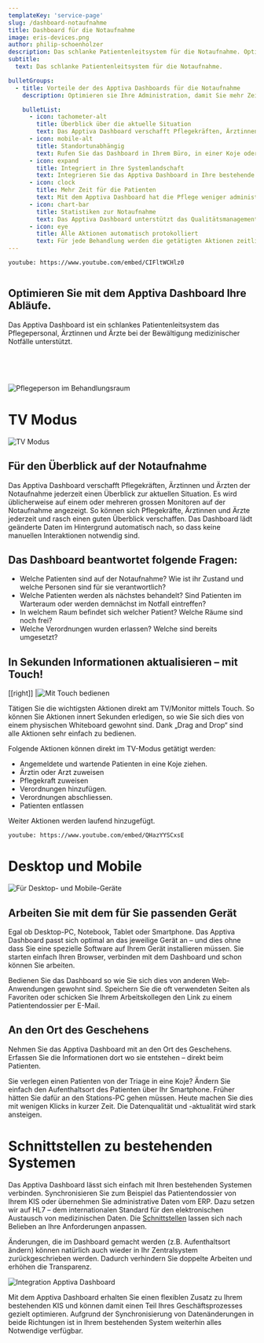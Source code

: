 ```yaml
---
templateKey: 'service-page'
slug: /dashboard-notaufnahme
title: Dashboard für die Notaufnahme
image: eris-devices.png
author: philip-schoenholzer
description: Das schlanke Patientenleitsystem für die Notaufnahme. Optimieren sie Ihre Administration, damit Sie mehr Zeit für Ihre Patienten haben.
subtitle:
  text: Das schlanke Patientenleitsystem für die Notaufnahme.

bulletGroups:
  - title: Vorteile der des Apptiva Dashboards für die Notaufnahme
    description: Optimieren sie Ihre Administration, damit Sie mehr Zeit für Ihre Patienten haben.

    bulletList:
      - icon: tachometer-alt
        title: Überblick über die aktuelle Situation
        text: Das Apptiva Dashboard verschafft Pflegekräften, Ärztinnen und Ärzten der Notaufnahme einen Überblick zur aktuellen Situation. Sehen Sie alle relevanten Informationen auf einen Blick.
      - icon: mobile-alt
        title: Standort­unabhängig
        text: Rufen Sie das Dashboard in Ihrem Büro, in einer Koje oder von zu Hause auf. Das Apptiva Dashboard passt sich optimal an das von Ihnen verwendete Gerät an, egal ob Desktop-PC, Tablet oder Smartphone.
      - icon: expand
        title: Integriert in Ihre System­landschaft
        text: Integrieren Sie das Apptiva Dashboard in Ihre bestehende Systemlandschaft um gleiche Daten nur einmal erfassen zu müssen und diese sofort verfügbar zu haben.
      - icon: clock
        title: Mehr Zeit für die Patienten
        text: Mit dem Apptiva Dashboard hat die Pflege weniger administrative Arbeit. Die notwendigen Informationen werden vorgelagert erfasst und mit wenigen Klicks aktualisiert. Die spätere Aufarbeitung der Daten entfällt.
      - icon: chart-bar
        title: Statistiken zur Notaufnahme
        text: Das Apptiva Dashboard unterstützt das Qualitäts­management mit Informationen zum Durchfluss sowie zur Prozess- und Betreuungsqualität.
      - icon: eye
        title: Alle Aktionen automatisch protokolliert
        text: Für jede Behandlung werden die getätigten Aktionen zeitlich genau protokolliert. So kann jede Behandlung innert Sekunden über die Suche aufgerufen und der zeitliche Ablauf nachvollzogen werden
---
```


`youtube: https://www.youtube.com/embed/CIFltWCHlz0`

<div class="full-width dark-section" style="overflow: auto;">
<div class="container">

## Optimieren Sie mit dem Apptiva Dashboard Ihre Abläufe.

Das Apptiva Dashboard ist ein schlankes Patientenleitsystem das Pflegepersonal, Ärztinnen und Ärzte bei der Bewältigung medizinischer Notfälle unterstützt.

<img style="margin-top: 4rem; " src="emergency-universal.jpg" alt="Pflegeperson im Behandlungsraum" />

</div>
</div>

# TV Modus

![TV Modus](monitor.png)

## Für den Überblick auf der Notaufnahme

Das Apptiva Dashboard verschafft Pflegekräften, Ärztinnen und Ärzten der Notaufnahme jederzeit einen Überblick zur aktuellen Situation. Es wird üblicherweise auf einem oder mehreren grossen Monitoren auf der Notaufnahme angezeigt. So können sich Pflegekräfte, Ärztinnen und Ärzte jederzeit und rasch einen guten Überblick verschaffen. Das Dashboard lädt geänderte Daten im Hintergrund automatisch nach, so dass keine manuellen Interaktionen notwendig sind.

## Das Dashboard beantwortet folgende Fragen:

- Welche Patienten sind auf der Notaufnahme? Wie ist ihr Zustand und welche Personen sind für sie verantwortlich?
- Welche Patienten werden als nächstes behandelt? Sind Patienten im Warteraum oder werden demnächst im Notfall eintreffen?
- In welchem Raum befindet sich welcher Patient? Welche Räume sind noch frei?
- Welche Verordnungen wurden erlassen? Welche sind bereits umgesetzt?

## In Sekunden Informationen aktualisieren – mit Touch!

[[right]]
|![Mit Touch bedienen](touch.png)

Tätigen Sie die wichtigsten Aktionen direkt am TV/Monitor mittels Touch. So können Sie Aktionen innert Sekunden erledigen, so wie Sie sich dies von einem physischen Whiteboard gewohnt sind. Dank „Drag and Drop“ sind alle Aktionen sehr einfach zu bedienen.

Folgende Aktionen können direkt im TV-Modus getätigt werden:

- Angemeldete und wartende Patienten in eine Koje ziehen.
- Ärztin oder Arzt zuweisen
- Pflegekraft zuweisen
- Verordnungen hinzufügen.
- Verordnungen abschliessen.
- Patienten entlassen

Weiter Aktionen werden laufend hinzugefügt.

`youtube: https://www.youtube.com/embed/QHazYYSCxsE`

<div class="full-width dark-section">
<div class="container">

# Desktop und Mobile

![Für Desktop- und Mobile-Geräte](desktop-mobile.png)

## Arbeiten Sie mit dem für Sie passenden Gerät

Egal ob Desktop-PC, Notebook, Tablet oder Smartphone. Das Apptiva Dashboard passt sich optimal an das jeweilige Gerät an – und dies ohne dass Sie eine spezielle Software auf Ihrem Gerät installieren müssen. Sie starten einfach Ihren Browser, verbinden mit dem Dashboard und schon können Sie arbeiten.

Bedienen Sie das Dashboard so wie Sie sich dies von anderen Web-Anwendungen gewohnt sind. Speichern Sie die oft verwendeten Seiten als Favoriten oder schicken Sie Ihrem Arbeitskollegen den Link zu einem Patientendossier per E-Mail.

## An den Ort des Geschehens

Nehmen Sie das Apptiva Dashboard mit an den Ort des Geschehens. Erfassen Sie die Informationen dort wo sie entstehen – direkt beim Patienten.

Sie verlegen einen Patienten von der Triage in eine Koje? Ändern Sie einfach den Aufenthaltsort des Patienten über Ihr Smartphone. Früher hätten Sie dafür an den Stations-PC gehen müssen. Heute machen Sie dies mit wenigen Klicks in kurzer Zeit. Die Datenqualität und -aktualität wird stark ansteigen.

</div>
</div>

# Schnittstellen zu bestehenden Systemen

Das Apptiva Dashboard lässt sich einfach mit Ihren bestehenden Systemen verbinden. Synchronisieren Sie zum Beispiel das Patientendossier von Ihrem KIS oder übernehmen Sie administrative Daten vom ERP. Dazu setzen wir auf HL7 – dem internationalen Standard für den elektronischen Austausch von medizinischen Daten. Die [Schnittstellen](/schnittstellen-entwickeln/) lassen sich nach Belieben an Ihre Anforderungen anpassen.

Änderungen, die im Dashboard gemacht werden (z.B. Aufenthaltsort ändern) können natürlich auch wieder in Ihr Zentralsystem zurückgeschrieben werden. Dadurch verhindern Sie doppelte Arbeiten und erhöhen die Transparenz.

![Integration Apptiva Dashboard](integration.png)

Mit dem Apptiva Dashboard erhalten Sie einen flexiblen Zusatz zu Ihrem bestehenden KIS und können damit einen Teil Ihres Geschäftsprozesses gezielt optimieren. Aufgrund der Synchronisierung von Datenänderungen in beide Richtungen ist in Ihrem bestehenden System weiterhin alles Notwendige verfügbar.
